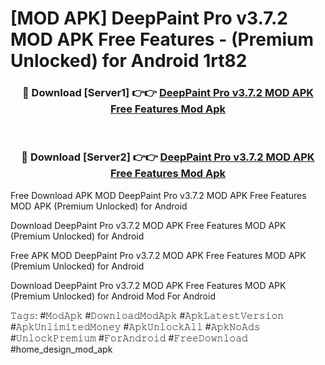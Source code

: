 # [MOD APK] DeepPaint Pro v3.7.2 MOD APK Free Features - (Premium Unlocked) for Android 1rt82



<div align="center">
<h3>🔴 Download [Server1] 👉👉 <a href="https://momento.my/?title=DeepPaint_Pro_v3.7.2_MOD_APK_Free_Features">DeepPaint Pro v3.7.2 MOD APK Free Features Mod Apk</a></h3><br>

<h3>🔴 Download [Server2] 👉👉 <a href="https://momento.my/?title=DeepPaint_Pro_v3.7.2_MOD_APK_Free_Features">DeepPaint Pro v3.7.2 MOD APK Free Features Mod Apk</a></h3>
</div>



Free Download APK MOD DeepPaint Pro v3.7.2 MOD APK Free Features MOD APK (Premium Unlocked) for Android

Download DeepPaint Pro v3.7.2 MOD APK Free Features MOD APK (Premium Unlocked) for Android

Free APK MOD DeepPaint Pro v3.7.2 MOD APK Free Features MOD APK (Premium Unlocked) for Android

Download DeepPaint Pro v3.7.2 MOD APK Free Features MOD APK (Premium Unlocked) for Android Mod For Android

𝚃𝚊𝚐𝚜: #𝙼𝚘𝚍𝙰𝚙𝚔 #𝙳𝚘𝚠𝚗𝚕𝚘𝚊𝚍𝙼𝚘𝚍𝙰𝚙𝚔 #𝙰𝚙𝚔𝙻𝚊𝚝𝚎𝚜𝚝𝚅𝚎𝚛𝚜𝚒𝚘𝚗 #𝙰𝚙𝚔𝚄𝚗𝚕𝚒𝚖𝚒𝚝𝚎𝚍𝙼𝚘𝚗𝚎𝚢 #𝙰𝚙𝚔𝚄𝚗𝚕𝚘𝚌𝚔𝙰𝚕𝚕 #𝙰𝚙𝚔𝙽𝚘𝙰𝚍𝚜 #𝚄𝚗𝚕𝚘𝚌𝚔𝙿𝚛𝚎𝚖𝚒𝚞𝚖 #𝙵𝚘𝚛𝙰𝚗𝚍𝚛𝚘𝚒𝚍 #𝙵𝚛𝚎𝚎𝙳𝚘𝚠𝚗𝚕𝚘𝚊𝚍 #home_design_mod_apk
